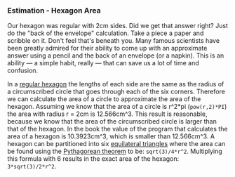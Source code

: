 ### Estimation - Hexagon Area

Our hexagon was regular with 2cm sides. 
Did we get that answer right? Just do the "back of the envelope" calculation. 
Take a piece a paper and scribble on it. Don't feel that's beneath you. 
Many famous scientists have been greatly admired for their ability to come
up with an approximate answer using a pencil and the back of an envelope (or a napkin). 
This is an ability — a simple habit, really — that can save us a lot of time and confusion.


In a [regular hexagon](https://en.wikipedia.org/wiki/Hexagon) the lengths of each side are the same as the radius of a  circumscribed circle that goes through each of the six corners. Therefore we can calculate the area of a circle to approximate the area of the hexagon. 
Assuming we know that the area of a circle is r^2*pi (`pow(r,2)*PI`) the area with radius r = 2cm is 12.566cm^3.
This result is reasonable, because we know that the area of the circumscribed circle is larger than that of the hexagon. 
In the book the value of the program that calculates the area of a hexagon is 10.3923cm^3, which is smaller than 12.566cm^3.
A hexagon can be partitioned into six [equilateral triangles](https://en.wikipedia.org/wiki/Equilateral_triangle) where the area can be found using the [Pythagorean theorem](https://en.wikipedia.org/wiki/Pythagorean_theorem) to be: `sqrt(3)/4*r^2`.
Multiplying this formula with 6 results in the exact area of the hexagon: `3*sqrt(3)/2*r^2`.
